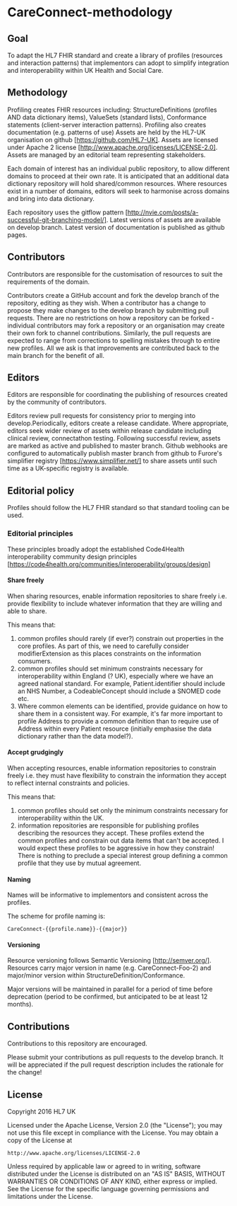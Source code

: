 # CareConnect-methodology

## Goal
To adapt the HL7 FHIR standard and create a library of profiles (resources and interaction patterns) that implementors can adopt to simplify integration and interoperability within UK Health and Social Care.

## Methodology
Profiling creates FHIR resources including: StructureDefinitions (profiles AND data dictionary items), ValueSets (standard lists), Conformance statements (client-server interaction patterns). Profiling also creates documentation (e.g. patterns of use) Assets are held by the HL7-UK organisation on github [https://github.com/HL7-UK]. Assets are licensed under Apache 2 license [http://www.apache.org/licenses/LICENSE-2.0]. Assets are managed by an editorial team representing stakeholders.

Each domain of interest has an individual public repository, to allow different domains to proceed at their own rate. It is anticipated that an additional data dictionary repository will hold shared/common resources. Where resources exist in a number of domains, editors will seek to harmonise across domains and bring into data dictionary.

Each repository uses the gitflow pattern [http://nvie.com/posts/a-successful-git-branching-model/]. Latest versions of assets are available on develop branch. Latest version of documentation is published as github pages.

## Contributors
Contributors are responsible for the customisation of resources to suit the requirements of the domain.

Contributors create a GitHub account and fork the develop branch of the repository, editing as they wish. When a contributor has a change to propose they make changes to the develop branch by submitting pull requests. There are no restrictions on how a repository can be forked - individual contributors may fork a repository or an organisation may create their own fork to channel contributions. Similarly, the pull requests are expected to range from corrections to spelling mistakes through to entire new profiles. All we ask is that improvements are contributed back to the main branch for the benefit of all.

## Editors
Editors are responsible for coordinating the publishing of resources created by the community of contributors.

Editors review pull requests for consistency prior to merging into develop.Periodically, editors create a release candidate. Where appropriate, editors seek wider review of assets within release candidate including clinical review, connectathon testing. Following successful review, assets are marked as active and published to master branch. Github webhooks are configured to automatically publish master branch from github to Furore's simplifier registry [https://www.simplifier.net/] to share  assets until such time as a UK-specific registry is available.

## Editorial policy
Profiles should follow the HL7 FHIR standard so that standard tooling can be used.

### Editorial principles
These principles broadly adopt the established Code4Health interoperability community design principles [https://code4health.org/communities/interoperability/groups/design]

#### Share freely
When sharing resources, enable information repositories to share freely i.e. provide flexibility to include whatever information that they are willing and able to share.

This means that:

1. common profiles should rarely (if ever?) constrain out properties in the core profiles. As part of this, we need to carefully consider modifierExtension as this places constraints on the information consumers.
2. common profiles should set minimum constraints necessary for interoperability within England (? UK), especially where we have an agreed national standard. For example, Patient.identifier should include an NHS Number, a CodeableConcept should include a SNOMED code etc.
3. Where common elements can be identified, provide guidance on how to share them in a consistent way. For example, it's far more important to profile Address to provide a common definition than to require use of Address within every Patient resource (initially emphasise the data dictionary rather than the data model?).

#### Accept grudgingly
When accepting resources, enable information repositories to constrain freely i.e. they must have flexibility to constrain the information they accept to reflect internal constraints and policies.

This means that:

1. common profiles should set only the minimum constraints necessary for interoperability within the UK.
2. information repositories are responsible for publishing profiles describing the resources they accept. These profiles extend the common profiles and constrain out data items that can't be accepted. I would expect these profiles to be aggressive in how they constrain! There is nothing to preclude a special interest group defining a common profile that they use by mutual agreement.

#### Naming
Names will be informative to implementors and consistent across the profiles.

The scheme for profile naming is:

    CareConnect-{{profile.name}}-{{major}}

#### Versioning
Resource versioning follows Semantic Versioning [http://semver.org/]. Resources carry major version in name (e.g. CareConnect-Foo-2) and major/minor version within StructureDefinition/Conformance. 

Major versions will be maintained in parallel for a period of time before deprecation (period to be confirmed, but anticipated to be at least 12 months).

## Contributions
Contributions to this repository are encouraged.

Please submit your contributions as pull requests to the develop branch. It will be appreciated if the pull request description includes the rationale for the change!

## License
Copyright 2016 HL7 UK

Licensed under the Apache License, Version 2.0 (the "License");
you may not use this file except in compliance with the License.
You may obtain a copy of the License at

    http://www.apache.org/licenses/LICENSE-2.0

Unless required by applicable law or agreed to in writing, software
distributed under the License is distributed on an "AS IS" BASIS,
WITHOUT WARRANTIES OR CONDITIONS OF ANY KIND, either express or implied.
See the License for the specific language governing permissions and
limitations under the License.
